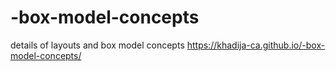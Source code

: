 # -box-model-concepts
details of layouts and box model concepts
https://khadija-ca.github.io/-box-model-concepts/
